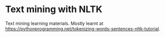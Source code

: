 # Text mining with NLTK
Text mining learning materials. Mostly learnt at https://pythonprogramming.net/tokenizing-words-sentences-nltk-tutorial.
